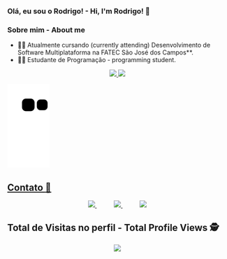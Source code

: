 ### Olá, eu sou o Rodrigo! - Hi, I'm Rodrigo! 👋

### Sobre mim - About me


- 👨‍💻 Atualmente cursando (currently attending) Desenvolvimento de Software Multiplataforma na FATEC São José dos Campos**.
- 👨‍🎓 Estudante de Programação - programming student.

<div align="center">
  <a href="https://github.com/rodrigoribeiro027">
  <img height="180em" src="https://github-readme-stats.vercel.app/api?username=rodrigoribeiro027&show_icons=true&theme=dracula&include_all_commits=true&count_private=true"/>
  <img height="180em" src="https://github-readme-stats.vercel.app/api/top-langs/?username=rodrigoribeiro027&layout=compact&langs_count=7&theme=dracula"/>
</div>
  
  
  ![Snake animation](https://github.com/rodrigoribeiro027/rodrigoribeiro027/blob/output/github-contribution-grid-snake.svg)
 

  
  
  <p align="center"> 

 
  ## Contato :iphone:

<p align="center">
    <a href="https://github.com/rodrigoribeiro027">
        <img  src="https://img.shields.io/badge/github-%23100000.svg?&style=for-the-badge&logo=github&logoColor=white&link=mailto:https://github.com/rodrigoribeiro027">
    </a>
    &nbsp;&nbsp;&nbsp;&nbsp;&nbsp;&nbsp;&nbsp;&nbsp;&nbsp;
    <a href="mailto:rodrigo.rsantos40@gmail.com">
        <img src="https://img.shields.io/badge/gmail-D14836?&style=for-the-badge&logo=gmail&logoColor=white&link=mailto:rodrigo.rsantos40@gmail.com">
    </a>
    &nbsp;&nbsp;&nbsp;&nbsp;&nbsp;&nbsp;&nbsp;&nbsp;&nbsp;
    <a href="https://www.linkedin.com/in/rodrigo-ribeiro-5008211b8/">
        <img src="https://img.shields.io/badge/linkedin-%230077B5.svg?&style=for-the-badge&logo=linkedin&logoColor=white&link=mailto:https://www.linkedin.com/in/rodrigo-ribeiro-5008211b8/">
    </a>
</p>

<p align="center"> 
  
  ## Total de Visitas no perfil - Total Profile Views :detective: <br>
 <p align="center"> 
   <img alingn="center" src="https://profile-counter.glitch.me/rodrigoribeiro027/count.svg" />
 </p>

</p>

